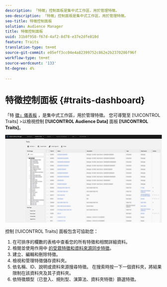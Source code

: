 ```yaml
---
description: 「特徵」控制面板是集中式工作區，用於管理特徵。
seo-description: 「特徵」控制面板是集中式工作區，用於管理特徵。
seo-title: 特徵控制面板
solution: Audience Manager
title: 特徵控制面板
uuid: 31b8f958-f67d-4af2-8d78-e37e2dfe810d
feature: Traits
translation-type: tm+mt
source-git-commit: e05eff3cc04e4a82399752c862e2b2370286f96f
workflow-type: tm+mt
source-wordcount: '133'
ht-degree: 4%

---
```



# 特徵控制面板 {#traits-dashboard}

「特 [徵」儀表板](https://bank.demdex.com/portal/Traits/Traits.ddx#show/list) ，是集中式工作區，用於管理特徵。 您可導覽至 [!UICONTROL Traits] >以檢視控制 **[!UICONTROL Audience Data]** 面板 **[!UICONTROL Traits]**。

![](assets/traits-dashboard.png)

<!-- c_tb_dashboard.xml -->

控制 [!UICONTROL Traits] 面板包含可協助您：

1. 在可排序的欄數的表格中查看您的所有特徵和相關詳細資料。
2. 檢閱並使用作用中 [的受眾特徵和資料來源同步特徵](../../features/traits/client-activity-synced-audience-traits.md)。
3. 建立、編輯和刪除特徵。
4. 檢視和管理特徵儲存資料夾。
5. 依名稱、ID、說明或資料來源搜尋特徵。 在搜索時按一下一個資料夾，將結果限制在該資料夾及其子資料夾。
6. 依特徵類型（已登入、規則型、演算法、資料夾特徵）篩選特徵。